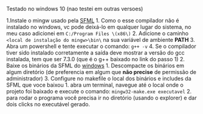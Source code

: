 Testado no windows 10 (nao testei em outras versoes)

1.Instale o mingw usado pela [SFML](https://sourceforge.net/projects/mingw-w64/files/Toolchains%20targetting%20Win32/Personal%20Builds/mingw-builds/7.3.0/threads-posix/dwarf/i686-7.3.0-release-posix-dwarf-rt_v5-rev0.7z/download)
		1. Como o esse compilador não é instalado no windows, vc pode deixá-lo em qualquer lugar do sistema, no meu caso adicionei em ```C:/Program Files \(x86\)```
		2. Adicione o caminho ```<local de instalação do mingw>\bin\``` na sua variável de ambiente __PATH__
		3. Abra um powershell e tente executar o comando: ```g++ -v```
		4. Se o compilador tiver sido instalado corretamente a saída deve mostrar a versão do gcc instalada, tem que ser 7.3.0 (que é o g++ baixado no link do passo 1)
2. Baixe os binários da SFML do [windows](https://www.sfml-dev.org/files/SFML-2.5.1-windows-gcc-7.3.0-mingw-64-bit.zip)
		1. Descompacte os binários em algum diretório (de preferencia em algum que __não precise__ de permissão de administrador)
3. Configure no makefile o local dos binários e includes da SFML que voce baixou
		1. abra um terminal, navegue até o local onde o projeto foi baixado e execute o comando: ```mingw32-make.exe executavel```
		2. para rodar o programa você precisa ir no diretório (usando o explorer) e dar dois clicks no executável gerado.
    
  
